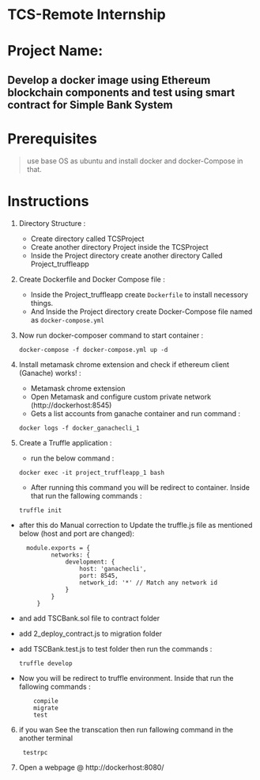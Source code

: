 # TCS-Remote Internship

# Project Name:
  ## Develop a docker image using Ethereum  blockchain components and test using smart contract for Simple Bank System
   
# Prerequisites
 > use base OS as ubuntu and install docker and docker-Compose in that.

# Instructions

1. Directory Structure : 
   - Create directory called TCSProject
   - Create another directory Project inside the TCSProject
   -  Inside the Project directory create another directory Called Project_truffleapp
   
2. Create Dockerfile and Docker Compose file :
   - Inside the Project_truffleapp create `Dockerfile` to install necessory things.
   - And Inside the Project directory create Docker-Compose file named as `docker-compose.yml `
   
3. Now run docker-composer command to start container :
    ```
    docker-compose -f docker-compose.yml up -d
    ```
       
4. Install metamask chrome extension and check if ethereum client (Ganache) works! :
    - Metamask chrome extension
    - Open Metamask and configure custom private network (http://dockerhost:8545)
    - Gets a list accounts from ganache container
   and run command :
    ```  
    docker logs -f docker_ganachecli_1 
    ```
   
  5. Create a Truffle application :
     - run the below command :
     ```
     docker exec -it project_truffleapp_1 bash
     ```
     - After running this command you will be redirect to container. Inside that run the fallowing  commands :
     ```
     truffle init
     ```
       
   - after this do Manual correction to Update the truffle.js file as mentioned below (host and port are changed):
     ```
       module.exports = {
              networks: {
                  development: {
                      host: 'ganachecli',
                      port: 8545,
                      network_id: '*' // Match any network id
                  }
              }
          }
        ```
   - and add TSCBank.sol file to contract folder
   - add 2_deploy_contract.js to migration folder
   - add TSCBank.test.js to test folder then run the commands :
   
      ```     
      truffle develop
     ```
          
  - Now you will be redirect to truffle environment. Inside that run the fallowing commands :
      ```
          compile
          migrate
          test
      ```
    
 6.  if you wan See the transcation then run fallowing command in the another terminal
     ```
      testrpc
      ```
 7.   Open a webpage @ http://dockerhost:8080/
          
   
